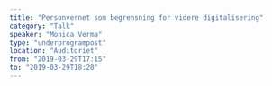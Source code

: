 ```yaml
---
title: "Personvernet som begrensning for videre digitalisering"
category: "Talk"
speaker: "Monica Verma"
type: "underprogrampost"
location: "Auditoriet"
from: "2019-03-29T17:15"
to: "2019-03-29T18:20"
---
```

